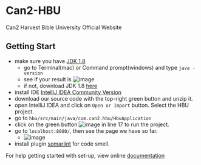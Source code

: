 # Can2-HBU
Can2 Harvest Bible University Official Website

## Getting Start
* make sure you have [JDK 1.8](https://www.oracle.com/java/technologies/javase-downloads.html)
  * go to Terminal(mac) or Command prompt(windows) and type `java -version`
  * see if your result is ![image](https://user-images.githubusercontent.com/25126842/92426661-62244800-f13f-11ea-8c4a-05d423eed3f0.png)
  * if not, download JDK 1.8 [here](https://www.oracle.com/java/technologies/javase/javase-jdk8-downloads.html)
* install IDE [IntelliJ IDEA Community Version](https://www.jetbrains.com/idea/)
* download our source code with the top-right green button and unzip it.
* open IntelliJ IDEA and click on `Open or Import` button. Select the HBU project.
* go to `hbu/src/main/java/com.can2.hbu/HbuApplication`
* click on the green button ![image](https://user-images.githubusercontent.com/25126842/92342320-5ff5b700-f075-11ea-8f5c-d2fc968160fd.png)
 in line 17 to run the project.
* go to `localhost:8080/`, then see the page we have so far.
  * ![image](https://user-images.githubusercontent.com/25126842/92342244-1d33df00-f075-11ea-92f3-88c8e73f82df.png)
* install plugin [somarlint](https://www.sonarlint.org/intellij/) for code smell.

For help getting started with set-up, view online [documentation](https://spring.io/guides/gs/spring-boot/)
